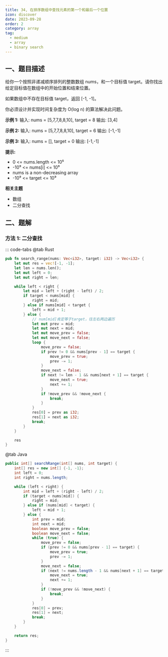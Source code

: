 ```yaml
---
title: 34, 在排序数组中查找元素的第一个和最后一个位置
icon: discover
date: 2023-09-28
order: 2
category: array
tag: 
  - medium
  - array
  - binary search
---
```


## 一、题目描述
给你一个按照非递减顺序排列的整数数组 nums，和一个目标值 target。请你找出给定目标值在数组中的开始位置和结束位置。

如果数组中不存在目标值 target，返回 [-1, -1]。

你必须设计并实现时间复杂度为 O(log n) 的算法解决此问题。

**示例 1:**
输入: nums = [5,7,7,8,8,10], target = 8
输出: [3,4]

**示例 2:**
输入: nums = [5,7,7,8,8,10], target = 6
输出: [-1,-1]

**示例 3:**
输入: nums = [], target = 0
输出: [-1,-1]

**提示:**

- 0 <= nums.length <= 10⁵
- -10⁹ <= nums[i] <= 10⁹
- nums is a non-decreasing array
- -10⁹ <= target <= 10⁹

**相关主题**

- 数组
- 二分查找

## 二、题解
### 方法 1: 二分查找
::: code-tabs
@tab Rust
```rust
pub fn search_range(nums: Vec<i32>, target: i32) -> Vec<i32> {
    let mut res = vec![-1, -1];
    let len = nums.len();
    let mut left = 0;
    let mut right = len;

    while left < right {
        let mid = left + (right - left) / 2;
        if target < nums[mid] {
            right = mid;
        } else if nums[mid] < target {
            left = mid + 1;
        } else {
            // num[mid]肯定等于target，往左右两边遍历
            let mut prev = mid;
            let mut next = mid;
            let mut move_prev = false;
            let mut move_next = false;
            loop {
                move_prev = false;
                if prev != 0 && nums[prev - 1] == target {
                    move_prev = true;
                    prev -= 1;
                }
                move_next = false;
                if next != len - 1 && nums[next + 1] == target {
                    move_next = true;
                    next += 1;
                }
                if !move_prev && !move_next {
                    break;
                }
            }
            res[0] = prev as i32;
            res[1] = next as i32;
            break;
        }
    }

    res
}
```

@tab Java
```java
public int[] searchRange(int[] nums, int target) {
    int[] res = new int[] {-1, -1};
    int left = 0;
    int right = nums.length;

    while (left < right) {
        int mid = left + (right - left) / 2;
        if (target < nums[mid]) {
            right = mid;
        } else if (nums[mid] < target) {
            left = mid + 1;
        } else {
            int prev = mid;
            int next = mid;
            boolean move_prev = false;
            boolean move_next = false;
            while (true) {
                move_prev = false;
                if (prev != 0 && nums[prev - 1] == target) {
                    move_prev = true;
                    prev -= 1;
                }
                move_next = false;
                if (next != nums.length - 1 && nums[next + 1] == target) {
                    move_next = true;
                    next += 1;
                }
                if (!move_prev && !move_next) {
                    break;
                }
            }
            res[0] = prev;
            res[1] = next;
            break;
        }
    }

    return res;
}
```
:::